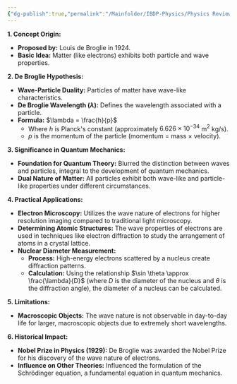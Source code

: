 ```yaml
---
{"dg-publish":true,"permalink":"/Mainfolder/IBDP-Physics/Physics Review/Topics/De Broglie Wave/"}
---
```



**1. Concept Origin:**
   - **Proposed by:** Louis de Broglie in 1924.
   - **Basic Idea:** Matter (like electrons) exhibits both particle and wave properties.

**2. De Broglie Hypothesis:**
   - **Wave-Particle Duality:** Particles of matter have wave-like characteristics.
   - **De Broglie Wavelength ($\lambda$):** Defines the wavelength associated with a particle.
   - **Formula:** $\lambda = \frac{h}{p}$
     - Where $h$ is Planck's constant (approximately $6.626 \times 10^{-34}$ m$^2$ kg/s).
     - $p$ is the momentum of the particle (momentum = mass $\times$ velocity).

**3. Significance in Quantum Mechanics:**
   - **Foundation for Quantum Theory:** Blurred the distinction between waves and particles, integral to the development of quantum mechanics.
   - **Dual Nature of Matter:** All particles exhibit both wave-like and particle-like properties under different circumstances.

**4. Practical Applications:**
   - **Electron Microscopy:** Utilizes the wave nature of electrons for higher resolution imaging compared to traditional light microscopy.
   - **Determining Atomic Structures:** The wave properties of electrons are used in techniques like electron diffraction to study the arrangement of atoms in a crystal lattice.
   - **Nuclear Diameter Measurement:**
     - **Process:** High-energy electrons scattered by a nucleus create diffraction patterns.
     - **Calculation:** Using the relationship $\sin \theta \approx \frac{\lambda}{D}$ (where $D$ is the diameter of the nucleus and $\theta$ is the diffraction angle), the diameter of a nucleus can be calculated.

**5. Limitations:**
   - **Macroscopic Objects:** The wave nature is not observable in day-to-day life for larger, macroscopic objects due to extremely short wavelengths.

**6. Historical Impact:**
   - **Nobel Prize in Physics (1929):** De Broglie was awarded the Nobel Prize for his discovery of the wave nature of electrons.
   - **Influence on Other Theories:** Influenced the formulation of the Schrödinger equation, a fundamental equation in quantum mechanics.
